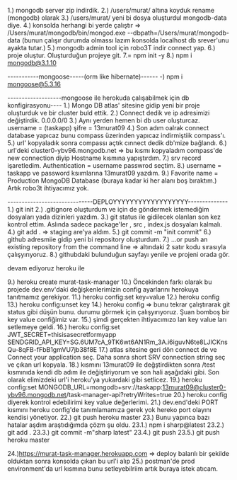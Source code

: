 1.) mongodb server zip indirdik.
2.) /users/murat/ altına koyduk rename (mongodb) olarak
3.) /users/murat/ yeni bi dosya oluşturdul mongodb-data diye.
4.) konsolda herhangi bi yerde çalıştır => /Users/murat/mongodb/bin/mongod.exe --dbpath=/Users/murat/mongodb-data (bunun çalışır durumda olmassı lazım konsolda localhost db srever'unu ayakta tutar.)
5.) mongodb admin tool için robo3T indir connect yap.
6.) proje oluştur. Oluşturduğun projeye git. 
7.= npm init -y
8.) npm i mongodb@3.1.10

-----------mongoose-----(orm like hibernate)------
-) npm i mongoose@5.3.16


-------------------mongoose ile herokuda çalışabilmek için db konfigirasyonu----
1.) Mongo DB atlas' sitesine gidip yeni bir proje oluşturduk ve bir cluster buld ettik. 
2.) Connect dedik ve ip adresimizi değiştirdik. 0.0.0.0/0
3.) Aynı yerden hemen bi db user oluşturcaz. username = (taskapp)  şifre = 13murat09
4.) Son adım oalrak connect database yapıcaz bunu compass üzerinden yapıcaz indirmiştiik compass'ı.
5.) url' kopyaladık sonra compassı açtık cınnect dedik db'mize bağlandı.
6.) url'deki cluster0-ybv96.mongodb.net => bu kısmı kopyaladım compass'de new connection diyip Hostname kısmına yapıştırdım.
7.) srv record işaretledim. Authentication = username passwrod seçtim.
8.) username = taskapp ve password ksıımlarına 13murat09 yazdım.
9.) Favorite name = Production MongoDB Database (buraya kadar ki her alanı boş bıraktım.)
Artık robo3t ihtiyacımız yok.

------------------------------DEPLOYYYYYYYYYYYYYYYYYY--------------
1.) git init
2.) .gitignore oluşturdum ve için de göndermek istemediğim dosyaları yada dizinleri yazdım.
3.) git status ile gidilecek olanları son kez kontrol ettim. Aslında sadece package'ler , src , index.js dosyaları kalmalı.
4.) git add . => staging are'ya aldım.
5.) git commit -m "init commit"
6.) github adresmiie gidip yeni bi repository oluşturdum.
7.) …or push an existing repository from the command line => altındaki 2 satır kodu sırasıyla çalışyırıyoruz.
8.) githubdaki bulunduğun sayfayı yenile ve projeni orada gör. 

devam ediyoruz heroku ile

9.) heroku create murat-task-manager
10.) Öncekinden farkı olarak bu projede dev.env'daki değişkenlerimizin config ayarlarını herokuya tanıtmamız gerekiyor.
11.) heroku config:set key=value
12.) heroku config
13.) heroku config:unset key 
14.) heroku config => bunu tekrar çalıştırarak git status gibi düşün bunu. durumu görmek için çalışyırıyoruz. Şuan bomboş bir key value confiğimiz var.
15.) şimdi gerçekten ihtiyacımızo lan key value ları setlemeye geldi.
16.) heroku config:set JWT_SECRET=thisisasecretformyapp SENDGRID_API_KEY=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 
17.) atlas sitesine geri dön connect de ve Connect your application seç. Daha sonra short SRV connection string seç ve çıkan url kopyala.
18.) <password> kısmını 13murat09 ile değştirdikten sonra /test kısmınıda kendi db adım ile değiştiriyorum ve son hali aşağıdaki gibi. Son olarak elimizdeki url'i heroku'ya yukardaki gibi setlicez.
19.) heroku config:set MONGODB_URL=mongodb+srv://taskapp:13murat09@cluster0-ybv96.mongodb.net/task-manager-api?retryWrites=true
20.) heroku config diyerek kontrol edebilirimi key value değerlerimi.
21.) dev.end'deki PORT kısmını heroku config'de tanımlamamıza gerek yok hereko port olayını kendisi yönetiyor.
22.) git push heroku master
23.) Bunu yapınca bazı hatalar aşdım araştıdığımda çözm şu oldu.
    23.1.) npm i sharp@latest
    23.2.) git add .
    23.3.) git commit -m"sharp latest"
    23.4.) git push 
    23.5.) git push heroku master
    
24.)https://murat-task-manager.herokuapp.com => deploy balarılı bir şekilde olduktan sonra konsolda çıkan bu url'i alıp
25.) postman'de prod environment'da url kısmına bunu setleyebilriim artık buraya istek atıcam.

